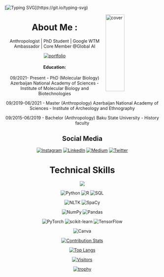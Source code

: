 
[![Typing SVG](https://readme-typing-svg.herokuapp.com?color=31F763DF&height=56&lines=Hi%2C+Welcome+to+Lala's+GitHub.)](https://git.io/typing-svg)

<img align="right" align="right" width="35%" height="250px" src="https://github.com/Lala2398/Lala2398/blob/main/Lala.gif" alt="cover"/>
<div align="center">

# About Me :  

Anthropologist | PhD Student | Google WTM Ambassador | Core Member @Global AI

[![portfolio](https://img.shields.io/badge/portfolio-000?style=for-the-badge&logo=ko-fi&logoColor=green)](https://linktr.ee/lala_ibadulla)

#### Education:
09/2021- Present - PhD (Molecular Biology) Azerbaijan National Academy of Sciences - Institute of Molecular Biology and Biotechnologies

09/2019-06/2021 - Master (Anthropology) Azerbaijan National Academy of Sciences - Institute of Archeology and Ethnography

09/2015-06/2019 - Bachelor (Anthropology) Baku State University - History faculty


## Social Media 
[![Instagram](https://img.shields.io/badge/Instagram-%23E4405F.svg?logo=Instagram&logoColor=white)](https://www.instagram.com/missanthropolog/) [![LinkedIn](https://img.shields.io/badge/LinkedIn-%230077B5.svg?logo=linkedin&logoColor=white)](https://www.linkedin.com/in/lala-ibadullayeva/) [![Medium](https://img.shields.io/badge/Medium-12100E?logo=medium&logoColor=white)](https://medium.com/@lala.ibadullayeva) [![Twitter](https://img.shields.io/badge/Twitter-%231DA1F2.svg?logo=Twitter&logoColor=white)](https://twitter.com/lala_ibadulla) 


# Technical Skills 
![](https://img.shields.io/badge/Analyze-Statistics-informational?style=flat&logo=react&color=61DAFB)

![Python](https://img.shields.io/badge/Python-3670A0?style=plastic&logo=Python&logoColor=ffdd54) 
![R](https://img.shields.io/badge/R-%23276DC3.svg?style=plastic&logo=R&logoColor=white)
![SQL](https://img.shields.io/badge/SQL-%23276DC3.svg?style=plastic&logo=SQL&logoColor=white)

![NLTK](https://img.shields.io/badge/NLTK-%23276DC3.svg?style=plastic&logo=python&logoColor=white)
![SpaCy](https://img.shields.io/badge/SpaCy-%23276DC3.svg?style=plastic&logo=spacy&logoColor=white)

![NumPy](https://img.shields.io/badge/numpy-%23013243.svg?style=plastic&logo=numpy&logoColor=white) 
![Pandas](https://img.shields.io/badge/pandas-%23150458.svg?style=plastic&logo=pandas&logoColor=white) 

![PyTorch](https://img.shields.io/badge/PyTorch-%23EE4C2C.svg?style=plastic&logo=PyTorch&logoColor=white) 
![scikit-learn](https://img.shields.io/badge/scikit--learn-%23F7931E.svg?style=plastic&logo=scikit-learn&logoColor=white)  ![TensorFlow](https://img.shields.io/badge/TensorFlow-%23F7931E.svg?style=plastic&logo=TensorFlow&logoColor=white) 

![Canva](https://img.shields.io/badge/Canva-%2300C4CC.svg?style=plastic&logo=Canva&logoColor=white) 

[![Contribution Stats](https://github-contribution-stats.vercel.app/api/?username=Lala2398)](https://github.com/LordDashMe/github-contribution-stats/)

[![Top Langs](https://github-readme-stats.vercel.app/api/top-langs/?username=Lala2398&layout=compact)](https://github.com/Lala2398)


[![Visitors](https://visitor-badge.glitch.me/badge?page_id=Lala2398.Lala2398)](https://github.com/Lala2398)


[![trophy](https://github-profile-trophy.vercel.app/?username=Lala2398)](https://github.com/Lala2398/github-profile-trophy)

